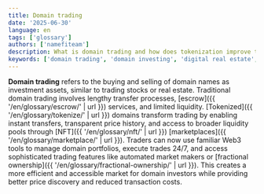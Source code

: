 ```yaml
---
title: Domain trading
date: '2025-06-30'
language: en
tags: ['glossary']
authors: ['namefiteam']
description: What is domain trading and how does tokenization improve the trading experience?
keywords: ['domain trading', 'domain investing', 'digital real estate', 'secondary market', 'liquidity']
---
```


**Domain trading** refers to the buying and selling of domain names as investment assets, similar to trading stocks or real estate. Traditional domain trading involves lengthy transfer processes, [escrow]({{ '/en/glossary/escrow/' | url }}) services, and limited liquidity. [Tokenized]({{ '/en/glossary/tokenize/' | url }}) domains transform trading by enabling instant transfers, transparent price history, and access to broader liquidity pools through [NFT]({{ '/en/glossary/nft/' | url }}) [marketplaces]({{ '/en/glossary/marketplace/' | url }}). Traders can now use familiar Web3 tools to manage domain portfolios, execute trades 24/7, and access sophisticated trading features like automated market makers or [fractional ownership]({{ '/en/glossary/fractional-ownership/' | url }}). This creates a more efficient and accessible market for domain investors while providing better price discovery and reduced transaction costs.
